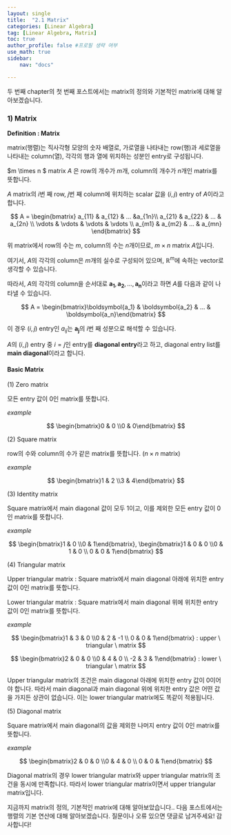 ```yaml
---
layout: single
title:  "2.1 Matrix"
categories: [Linear Algebra]
tag: [Linear Algebra, Matrix]
toc: true
author_profile: false #프로필 생략 여부
use_math: true
sidebar:
    nav: "docs"

---
```












두 번째 chapter의 첫 번째 포스트에서는 matrix의 정의와 기본적인 matrix에 대해 알아보겠습니다.





### 1) Matrix



**Definition : Matrix**



matrix(행렬)는 직사각형 모양의 숫자 배열로, 가로열을 나타내는 row(행)과 세로열을 나타내는 column(열), 각각의 행과 열에 위치하는 성분인 entry로 구성됩니다.



$m \times n $ matrix $A$ 은 row의 개수가 $m$개, column의 개수가 $n$개인 matrix를 뜻합니다. 



$A$ matrix의 $i$번 째 row, $j$번 째 column에 위치하는 scalar 값을 $(i, j)$ entry of $A$이라고 합니다.


$$
A = \begin{bmatrix} a_{11} & a_{12} & ... &a_{1n}\\
a_{21} & a_{22} & ... & a_{2n} \\
\vdots & \vdots & \vdots & \vdots \\
a_{m1} & a_{m2} & ... & a_{mn}
\end{bmatrix}
$$


위 matrix에서 row의 수는 $m$, column의 수는 $n$개이므로, $m \times n$ matrix $A$입니다.



여기서, $A$의 각각의 column은 $m$개의 실수로 구성되어 있으며, $\mathbb{R}^m$에 속하는 vector로 생각할 수 있습니다.



따라서, $A$의 각각의 column을 순서대로 $\boldsymbol{a_1}, \boldsymbol{a_2}, ..., \boldsymbol{a_n}$이라고 하면 $A$를 다음과 같이 나타낼 수 있습니다.


$$
A = \begin{bmatrix}\boldsymbol{a_1} & \boldsymbol{a_2} & ... & \boldsymbol{a_n}\end{bmatrix}
$$


이 경우 $(i, j)$ entry인 $a_{ij}$는 $\boldsymbol{a_j}$의 $i$번 째 성분으로 해석할 수 있습니다.



$A$의 $(i, j)$ entry 중 $i=j$인 entry를 **diagonal entry**라고 하고, diagonal entry list를 **main diagonal**이라고 합니다.





#### Basic Matrix



(1) Zero matrix



모든 entry 값이 0인 matrix를 뜻합니다.



*example*


$$
\begin{bmatrix}0 & 0 \\0 & 0\end{bmatrix}
$$




(2) Square matrix



row의 수와 column의 수가 같은 matrix를 뜻합니다. ($n \times n$ matrix)



*example* 


$$
\begin{bmatrix}1 & 2 \\3 & 4\end{bmatrix}
$$




(3) Identity matrix



Square matrix에서 main diagonal 값이 모두 1이고, 이를 제외한 모든 entry 값이 0인 matrix를 뜻합니다.



*example*


$$
\begin{bmatrix}1 & 0 \\0 & 1\end{bmatrix}, \begin{bmatrix}1 & 0 & 0 \\0 & 1 & 0 \\ 0 & 0 & 1\end{bmatrix}
$$




(4) Triangular matrix



Upper triangular matrix : Square matrix에서 main diagonal 아래에 위치한 entry 값이 0인 matrix를 뜻합니다.

Lower triangular matrix : Square matrix에서 main diagonal 위에 위치한 entry 값이 0인 matrix를 뜻합니다.



*example*


$$
\begin{bmatrix}1 & 3 & 0 \\0 & 2 & -1 \\ 0 & 0 & 1\end{bmatrix} : upper \ triangular \ matrix
$$



$$
\begin{bmatrix}2 & 0 & 0 \\0 & 4 & 0 \\ -2 & 3 & 1\end{bmatrix} : lower \ triangular \ matrix
$$




Upper triangular matrix의 조건은 main diagonal 아래에 위치한 entry 값이 0이어야 합니다. 따라서 main diagonal과 main diagonal 위에 위치한 entry 값은 어떤 값을 가지든 상관이 없습니다. 이는 lower triangular matrix에도 똑같이 적용됩니다.



(5) Diagonal matrix



Square matrix에서 main diagonal의 값을 제외한 나머지 entry 값이 0인 matrix를 뜻합니다.



*example*


$$
\begin{bmatrix}2 & 0 & 0 \\0 & 4 & 0 \\ 0 & 0 & 1\end{bmatrix}
$$


Diagonal matrix의 경우 lower triangular matrix와 upper triangular matrix의 조건을 동시에 만족합니다. 따라서 lower triangular matrix이면서 upper triangular matrix입니다.



지금까지  matrix의 정의, 기본적인 matrix에 대해 알아보았습니다.. 다음 포스트에서는 행렬의 기본 연산에 대해 알아보겠습니다. 질문이나 오류 있으면 댓글로 남겨주세요! 감사합니다!